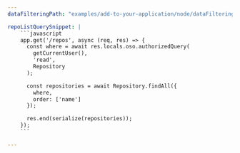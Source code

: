 ```yaml
---
dataFilteringPath: "examples/add-to-your-application/node/dataFiltering.js"

repoListQuerySnippet: |
    ```javascript
    app.get('/repos', async (req, res) => {
      const where = await res.locals.oso.authorizedQuery(
        getCurrentUser(),
        'read',
        Repository
      );

      const repositories = await Repository.findAll({
        where,
        order: ['name']
      });

      res.end(serialize(repositories));
    });
    ```

---
```

